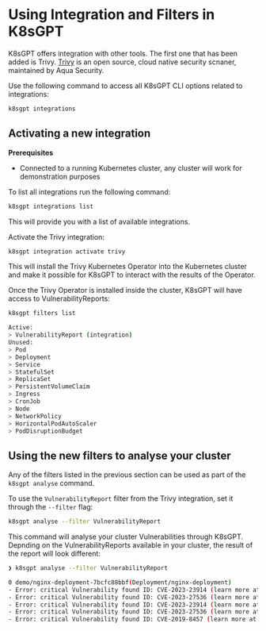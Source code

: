# Using Integration and Filters in K8sGPT

K8sGPT offers integration with other tools. The first one that has been added is Trivy.
[Trivy](https://github.com/aquasecurity/trivy) is an open source, cloud native security scnaner, maintained by Aqua Security.

Use the following command to access all K8sGPT CLI options related to integrations:
```bash
k8sgpt integrations
```

## Activating a new integration

**Prerequisites**

* Connected to a running Kubernetes cluster, any cluster will work for demonstration purposes

To list all integrations run the following command:
```bash
k8sgpt integrations list
```

This will provide you with a list of available integrations. 

Activate the Trivy integration:
```bash
k8sgpt integration activate trivy
```

This will install the Trivy Kubernetes Operator into the Kubernetes cluster and make it possible for K8sGPT to interact with the results of the Operator.

Once the Trivy Operator is installed inside the cluster, K8sGPT will have access to VulnerabilityReports:
```bash
k8sgpt filters list

Active: 
> VulnerabilityReport (integration)
Unused: 
> Pod
> Deployment
> Service
> StatefulSet
> ReplicaSet
> PersistentVolumeClaim
> Ingress
> CronJob
> Node
> NetworkPolicy
> HorizontalPodAutoScaler
> PodDisruptionBudget
```

## Using the new filters to analyse your cluster

Any of the filters listed in the previous section can be used as part of the `k8sgpt analyse` command.

To use the `VulnerabilityReport` filter from the Trivy integration, set it through the `--filter` flag:
```bash
k8sgpt analyse --filter VulnerabilityReport
```

This command will analyse your cluster Vulnerabilities through K8sGPT. Depnding on the VulnerabilityReports available in your cluster, the result of the report will look different:
```bash
❯ k8sgpt analyse --filter VulnerabilityReport

0 demo/nginx-deployment-7bcfc88bbf(Deployment/nginx-deployment)
- Error: critical Vulnerability found ID: CVE-2023-23914 (learn more at: https://avd.aquasec.com/nvd/cve-2023-23914)
- Error: critical Vulnerability found ID: CVE-2023-27536 (learn more at: https://avd.aquasec.com/nvd/cve-2023-27536)
- Error: critical Vulnerability found ID: CVE-2023-23914 (learn more at: https://avd.aquasec.com/nvd/cve-2023-23914)
- Error: critical Vulnerability found ID: CVE-2023-27536 (learn more at: https://avd.aquasec.com/nvd/cve-2023-27536)
- Error: critical Vulnerability found ID: CVE-2019-8457 (learn more at: https://avd.aquasec.com/nvd/cve-2019-8457)
```


